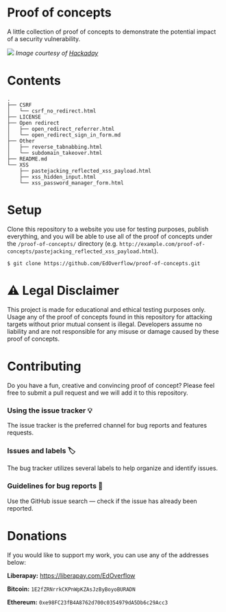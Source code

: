 # Proof of concepts

A little collection of proof of concepts to demonstrate the potential impact of a security vulnerability.

![](https://user-images.githubusercontent.com/18099289/35099892-f9241f74-fc59-11e7-98f7-d5cb5f13c313.png)
*Image courtesy of [Hackaday](https://hackaday.com/2017/08/14/bibles-you-should-read-poc-gtfo/)*

# Contents

```
.
├── CSRF
│   └── csrf_no_redirect.html
├── LICENSE
├── Open redirect
│   ├── open_redirect_referrer.html
│   └── open_redirect_sign_in_form.md
├── Other
│   ├── reverse_tabnabbing.html
│   └── subdomain_takeover.html
├── README.md
└── XSS
    ├── pastejacking_reflected_xss_payload.html
    ├── xss_hidden_input.html
    └── xss_password_manager_form.html
```

# Setup

Clone this repository to a website you use for testing purposes, publish everything, and you will be able to use all of the proof of concepts under the `/proof-of-concepts/` directory (e.g. `http://example.com/proof-of-concepts/pastejacking_reflected_xss_payload.html`).

```
$ git clone https://github.com/EdOverflow/proof-of-concepts.git
```

# ⚠ Legal Disclaimer

This project is made for educational and ethical testing purposes only. Usage any of the proof of concepts found in this repository for attacking targets without prior mutual consent is illegal. Developers assume no liability and are not responsible for any misuse or damage caused by these proof of concepts.

# Contributing

Do you have a fun, creative and convincing proof of concept? Please feel free to submit a pull request and we will add it to this repository.

### Using the issue tracker 💡

The issue tracker is the preferred channel for bug reports and features requests.

### Issues and labels 🏷

The bug tracker utilizes several labels to help organize and identify issues.

### Guidelines for bug reports 🐛

Use the GitHub issue search — check if the issue has already been reported.

# Donations

If you would like to support my work, you can use any of the addresses below:

**Liberapay:** https://liberapay.com/EdOverflow

**Bitcoin:** `1E2fZRNrrkCKPnWpKZAsJzByBoyoBURADN`

**Ethereum:** `0xe98FC23fB4A8762d700c0354979dA5Db6c29Acc3`
